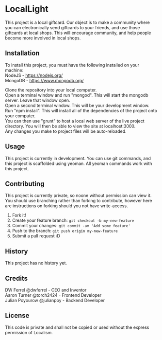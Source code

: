 # LocalLight

This project is a local giftcard. Our object is to make a community where you can electronically send giftcards to your friends, and use those giftcards at local shops.
This will encourage community, and help people become more involved in local shops.

## Installation

To install this project, you must have the following installed on your machine:  <br />
NodeJS - https://nodejs.org/  <br />
MongoDB - https://www.mongodb.org/

Clone the repository into your local computer. <br />
Open a terminal window and run "mongod". This will start the mongodb server. Leave that window open. <br />
Open a second terminal window. This will be your development window. <br />
Run "npm install". This will install all of the dependencies of the project onto your computer. <br />
You can then use "grunt" to host a local web server of the live project directory. You will then be able to view the site at localhost:3000. <br />
Any changes you make to project files will be auto-reloaded.

## Usage

This project is currently in development.
You can use git commands, and this project is scaffolded using yeoman.
All yeoman commands work with this project.

## Contributing

This project is currently private, so noone without permission can view it.
You should use branching rather than forking to contribute, however here are instructions on forking should you not have write-access.

1. Fork it!
2. Create your feature branch: `git checkout -b my-new-feature`
3. Commit your changes: `git commit -am 'Add some feature'`
4. Push to the branch: `git push origin my-new-feature`
5. Submit a pull request :D

## History

This project has no history yet.

## Credits

DW Ferrel @dwferrel - CEO and Inventor <br />
Aaron Turner @torch2424 - Frontend Developer <br />
Julian Poyourow @julianpoy - Backend Developer <br />

## License

This code is private and shall not be copied or used without the express permission of Localism.
